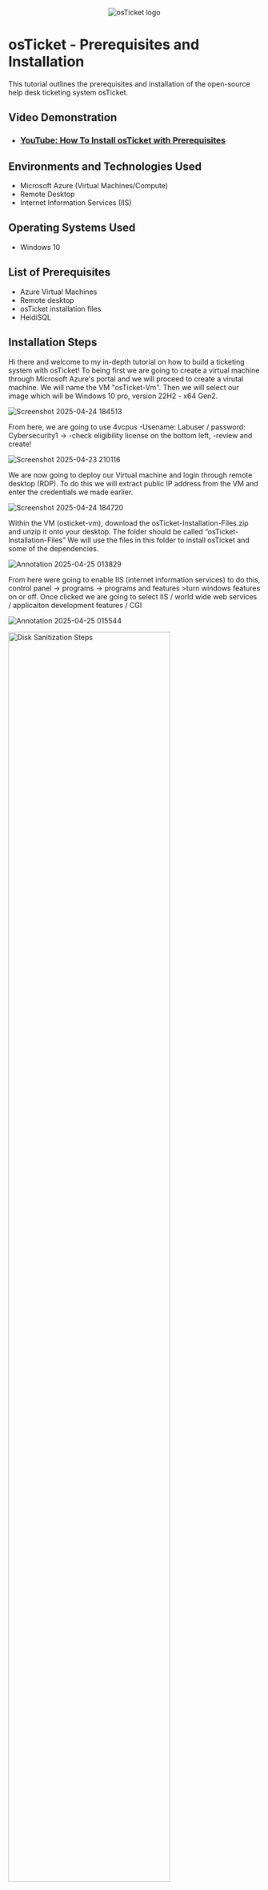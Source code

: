 <p align="center">
<img src="https://i.imgur.com/Clzj7Xs.png" alt="osTicket logo"/>
</p>

<h1>osTicket - Prerequisites and Installation</h1>
This tutorial outlines the prerequisites and installation of the open-source help desk ticketing system osTicket.<br />


<h2>Video Demonstration</h2>

- ### [YouTube: How To Install osTicket with Prerequisites](https://www.youtube.com)

<h2>Environments and Technologies Used</h2>

- Microsoft Azure (Virtual Machines/Compute)
- Remote Desktop
- Internet Information Services (IIS)

<h2>Operating Systems Used </h2>

- Windows 10</b>

<h2>List of Prerequisites</h2>

- Azure Virtual Machines
- Remote desktop
- osTicket installation files
- HeidiSQL

<h2>Installation Steps</h2>

Hi there and welcome to my in-depth tutorial on how to build a ticketing system with osTicket! To being first we are going to create a virtual machine through Microsoft Azure's portal and we will proceed to create a virutal machine. We will name the VM "osTicket-Vm". Then we will select our image which will be Windows 10 pro, version 22H2 - x64 Gen2.

![Screenshot 2025-04-24 184513](https://github.com/user-attachments/assets/9115db74-8537-42d1-a18d-7a244d3eb9c3)


From here, we are going to use 4vcpus
-Usename: Labuser / password: Cybersecurity1 -> 
-check eligibility license on the bottom left, 
-review and create!

![Screenshot 2025-04-23 210116](https://github.com/user-attachments/assets/1a1001d5-f603-47fd-a368-1f2191173203)

We are now going to deploy our Virtual machine and login through remote desktop (RDP). To do this we will extract public IP address from the VM and enter the credentials we made earlier.

![Screenshot 2025-04-24 184720](https://github.com/user-attachments/assets/ffa860b8-a80c-4c03-a39b-78ed5ccd8666)

Within the VM (osticket-vm), download the osTicket-Installation-Files.zip and unzip it onto your desktop. The folder should be called “osTicket-Installation-Files”
We will use the files in this folder to install osTicket and some of the dependencies.

![Annotation 2025-04-25 013829](https://github.com/user-attachments/assets/c95beeb2-c2db-4852-a70c-5f8c149f676f)

From here were going to enable IIS (internet information services) to do this, control panel -> programs -> programs and features >turn windows features on or off. Once clicked we are going to select IIS / world wide web services / applicaiton development features / CGI

![Annotation 2025-04-25 015544](https://github.com/user-attachments/assets/c70a06f1-2d49-462e-a5ee-32c660f4dd49)













<p>
<img src="https://imgur.com/a/964ZeUH" height="80%" width="80%" alt="Disk Sanitization Steps"/>
</p>
<p>
Lorem ipsum dolor sit amet, consectetur adipiscing elit, sed do eiusmod tempor incididunt ut labore et dolore magna aliqua. Ut enim ad minim veniam, quis nostrud exercitation ullamco laboris nisi ut aliquip ex ea commodo consequat. Duis aute irure dolor in reprehenderit in voluptate velit esse cillum dolore eu fugiat nulla pariatur.
</p>
<br />
